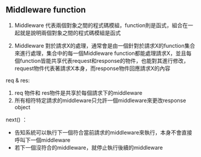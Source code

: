 

## Middleware function

1. Middleware 代表兩個對象之間的程式碼模組，function則是函式，組合在一起就是說明兩個對象之間的程式碼模組是函式

2. Middleware 對於請求X的處理，通常會是由一個針對於請求X的function集合來進行處理，集合中的每一個Middleware function都能處理請求X，並且每個function皆能共享代表request和response的物件，也能對其進行修改，request物件代表著請求X本身，而response物件回應請求X的內容


req & res:
1. req 物件和 res物件是共享於每個請求下的middleware
2. 所有相符特定請求的middleware只允許一個middleware來更改response object


next() ：
- 告知系統可以執行下一個符合當前請求的middleware來執行，本身不會直接呼叫下一個middleware
- 若下一個沒符合的middleware，就停止執行後續的middleware



  
